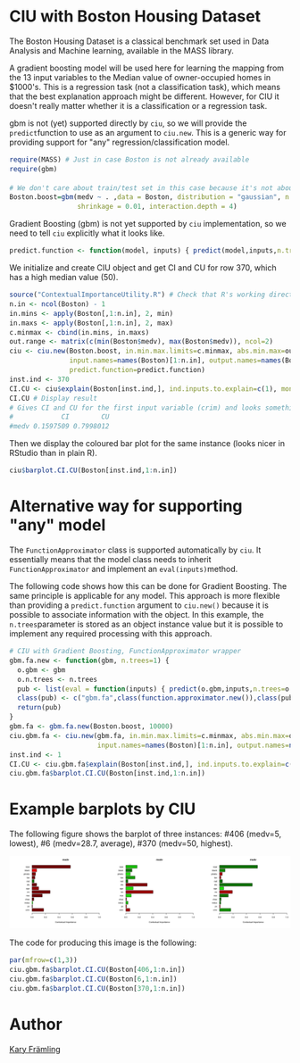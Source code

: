 # CIU with Boston Housing Dataset

The Boston Housing Dataset is a classical benchmark set used in Data Analysis and Machine learning, available in the MASS library. 

A gradient boosting model will be used here for learning the mapping from the 13 input variables to the Median value of owner-occupied homes in $1000's. This is a regression task (not a classification task), which means that the best explanation approach might be different. However, for CIU it doesn't really matter whether it is a classification or a regression task.

gbm is not (yet) supported directly by ``ciu``, so we will provide the ``predict``function to use as an argument to ``ciu.new``. This is a generic way for providing support for "any" regression/classification model. 

```r
require(MASS) # Just in case Boston is not already available
require(gbm)

# We don't care about train/test set in this case because it's not about evaluating training performance.
Boston.boost=gbm(medv ~ . ,data = Boston, distribution = "gaussian", n.trees=10000,
                 shrinkage = 0.01, interaction.depth = 4)
```
Gradient Boosting (gbm) is not yet supported by ``ciu`` implementation, so we need to tell ``ciu`` explicitly what it looks like. 

```r
predict.function <- function(model, inputs) { predict(model,inputs,n.trees=10000) }
```
We initialize and create CIU object and get CI and CU for row 370, which has a high median value (50).
```r
source("ContextualImportanceUtility.R") # Check that R's working directory is set correctly.
n.in <- ncol(Boston) - 1
in.mins <- apply(Boston[,1:n.in], 2, min)
in.maxs <- apply(Boston[,1:n.in], 2, max)
c.minmax <- cbind(in.mins, in.maxs)
out.range <- matrix(c(min(Boston$medv), max(Boston$medv)), ncol=2)
ciu <- ciu.new(Boston.boost, in.min.max.limits=c.minmax, abs.min.max=out.range, 
               input.names=names(Boston)[1:n.in], output.names=names(Boston)[n.in+1], 
               predict.function=predict.function)
inst.ind <- 370
CI.CU <- ciu$explain(Boston[inst.ind,], ind.inputs.to.explain=c(1), montecarlo.samples = 100)
CI.CU # Display result
# Gives CI and CU for the first input variable (crim) and looks something like this: 
#            CI        CU
#medv 0.1597509 0.7998012
```
Then we display the coloured bar plot for the same instance (looks nicer in RStudio than in plain R).

```r
ciu$barplot.CI.CU(Boston[inst.ind,1:n.in])

```
# Alternative way for supporting "any" model
The ``FunctionApproximator`` class is supported automatically by ``ciu``. It essentially means that the model class needs to inherit ``FunctionApproximator`` and implement an ``eval(inputs)``method. 

The following code shows how this can be done for Gradient Boosting. The same principle is applicable for any model. This approach is more flexible than providing a ``predict.function`` argument to ``ciu.new()`` because it is possible to associate information with the object. In this example, the ``n.trees``parameter is stored as an object instance value but it is possible to implement any required processing with this approach. 

```r
# CIU with Gradient Boosting, FunctionApproximator wrapper
gbm.fa.new <- function(gbm, n.trees=1) {
  o.gbm <- gbm
  o.n.trees <- n.trees
  pub <- list(eval = function(inputs) { predict(o.gbm,inputs,n.trees=o.n.trees) })
  class(pub) <- c("gbm.fa",class(function.approximator.new()),class(pub))
  return(pub)
}
gbm.fa <- gbm.fa.new(Boston.boost, 10000)
ciu.gbm.fa <- ciu.new(gbm.fa, in.min.max.limits=c.minmax, abs.min.max=out.range, 
                      input.names=names(Boston)[1:n.in], output.names=names(Boston)[n.in+1])
inst.ind <- 1
CI.CU <- ciu.gbm.fa$explain(Boston[inst.ind,], ind.inputs.to.explain=c(1), montecarlo.samples = 100)
ciu.gbm.fa$barplot.CI.CU(Boston[inst.ind,1:n.in])
```
# Example barplots by CIU

The following figure shows the barplot of three instances: #406 (medv=5, lowest), #6 (medv=28.7, average), #370 (medv=50, highest). 

![CIU barplots for three instances of Boston Housing](/Figures/BostonHousingCIU_barplots.png)

The code for producing this image is the following: 
```r
par(mfrow=c(1,3))
ciu.gbm.fa$barplot.CI.CU(Boston[406,1:n.in])
ciu.gbm.fa$barplot.CI.CU(Boston[6,1:n.in])
ciu.gbm.fa$barplot.CI.CU(Boston[370,1:n.in])
```
# Author

[Kary Främling](http://github.com/KaryFramling)


